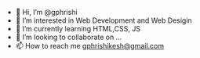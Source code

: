 - 👋 Hi, I’m @gphrishi
- 👀 I’m interested in Web Development and Web Desigin
- 🌱 I’m currently learning HTML,CSS, JS
- 💞️ I’m looking to collaborate on ...
- 📫 How to reach me gphrishikesh@gmail.com

<!---
gphrishi/gphrishi is a ✨ special ✨ repository because its `README.md` (this file) appears on your GitHub profile.
You can click the Preview link to take a look at your changes.
--->
